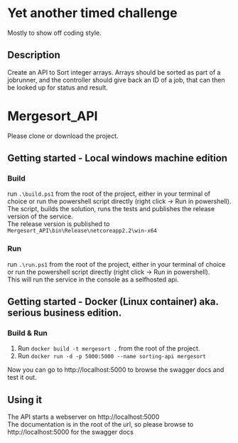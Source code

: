 # Yet another timed challenge
Mostly to show off coding style.

## Description
Create an API to Sort integer arrays. Arrays should be sorted as part of a jobrunner, and the controller should give back an ID of a job, that can then be looked up for status and result.

# Mergesort_API
Please clone or download the project.

## Getting started - Local windows machine edition
### Build
run `.\build.ps1` from the root of the project, either in your terminal of choice or run the powershell script directly (right click -> Run in powershell).  
The script, builds the solution, runs the tests and publishes the release version of the service.  
The release version is published to `Mergesort_API\bin\Release\netcoreapp2.2\win-x64`  

### Run
run ```.\run.ps1``` from the root of the project, either in your terminal of choice or run the powershell script directly (right click -> Run in powershell).  
This will run the service in the console as a selfhosted api.  

## Getting started - Docker (Linux container) aka. serious business edition.

### Build & Run
1. Run `docker build -t mergesort .` from the root of the project.    
2. Run `docker run -d -p 5000:5000 --name sorting-api mergesort`  

Now you can go to http://localhost:5000 to browse the swagger docs and test it out.


## Using it
The API starts a webserver on http://localhost:5000  
The documentation is in the root of the url, so please browse to http://localhost:5000 for the swagger docs  

